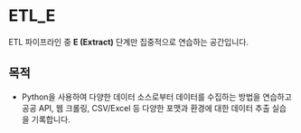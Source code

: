 # ETL_E

ETL 파이프라인 중 **E (Extract)** 단계만 집중적으로 연습하는 공간입니다.

##  목적

- Python을 사용하여 다양한 데이터 소스로부터 데이터를 수집하는 방법을 연습하고
공공 API, 웹 크롤링, CSV/Excel 등 다양한 포맷과 환경에 대한 데이터 추출 실습을 기록합니다.

